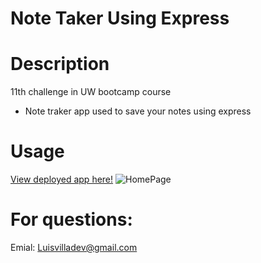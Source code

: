 # Note Taker Using Express

# Description
11th challenge in UW bootcamp course
- Note traker app used to save your notes using express

# Usage
[View deployed app here!](https://notes-11.herokuapp.com/)
![HomePage](https://user-images.githubusercontent.com/107729218/210288679-ccc83de3-9a70-4720-acb5-1d31c3b606bd.png)



# For questions: 
Emial: Luisvilladev@gmail.com

